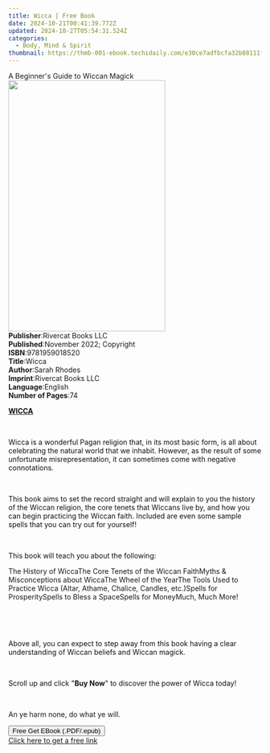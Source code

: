 ```yaml
---
title: Wicca | Free Book
date: 2024-10-21T00:41:39.772Z
updated: 2024-10-27T05:54:31.524Z
categories:
  - Body, Mind & Spirit
thumbnail: https://thmb-001-ebook.techidaily.com/e30ce7adfbcfa32b88111fda70482597904d2718b363a8fdf65cbee564a00d80.jpg
---
```

<main id="book-container">
  <div class="flex flex-col">
    <div class="book-brief flex-1 py-6 px-4 sm:p-6 md:py-10 md:px-8">
      <!-- brief-->
      <div class="book-brief-main">A Beginner's Guide to Wiccan Magick</div>
    </div>
    <div
      class="book-meta-info flex-1 grid gap-4 col-start-1 col-end-3 row-start-1 sm:mb-6 sm:grid-cols-4 lg:gap-6 lg:col-start-2 lg:row-end-6 lg:row-span-6 lg:mb-0"
    >
      <div
        class="book-meta-info-left place-content-center mt-4 p-4 text-sm leading-6 col-start-2 col-span-2 dark:text-slate-400"
      >
        <img
          class="w-full h-500 object-cover rounded-lg sm:h-255 sm:col-span-2 lg:col-span-full"
          src="https://img-001-ebook.techidaily.com/bb721ddc75e344a27abb191053b501298c7249dce0f1b1232bcdcc37a37a7b33.jpg"
          alt=""
          width="312"
          height="500"
        />
      </div>
      <div
        class="book-meta-info-right mt-2 col-start-1 row-start-2 col-span-3 self-center"
      >
        <!-- meta data  -->
        <div class="flex flex-col px-4 md:px-8">
          <div class="flex-1">
            <strong>Publisher</strong>:<span class="px-2"
              >Rivercat Books LLC</span
            >
          </div>
          <div class="flex-1">
            <strong>Published</strong>:<span class="px-2"
              >November 2022; Copyright</span
            >
          </div>
          <div class="flex-1">
            <strong>ISBN</strong>:<span class="px-2">9781959018520</span>
          </div>
          <div class="flex-1">
            <strong>Title</strong>:<span class="px-2">Wicca</span>
          </div>
          <div class="flex-1">
            <strong>Author</strong>:<span class="px-2">Sarah Rhodes</span>
          </div>
          <div class="flex-1">
            <strong>Imprint</strong>:<span class="px-2"
              >Rivercat Books LLC</span
            >
          </div>
          <div class="flex-1">
            <strong>Language</strong>:<span class="px-2">English</span>
          </div>
          <div class="flex-1">
            <strong>Number of Pages</strong>:<span class="px-2">74</span>
          </div>
        </div>
      </div>
    </div>
    <div class="book-description flex-1 py-6 px-4 sm:p-6 md:py-10 md:px-8">
      <div class="book-description-main">
        <div accordion-content="" id="description">
          <p>
            <strong style="color: rgb(15, 17, 17)"><u>WICCA</u></strong>
          </p>
          <p><br /></p>
          <p>
            <span style="color: rgb(15, 17, 17)"
              >Wicca is a wonderful Pagan religion that, in its most basic form,
              is all about celebrating the natural world that we inhabit.
              However, as the result of some unfortunate misrepresentation, it
              can sometimes come with negative connotations.</span
            >
          </p>
          <p><br /></p>
          <p>
            <span style="color: rgb(15, 17, 17)"
              >This book aims to set the record straight and will explain to you
              the history of the Wiccan religion, the core tenets that Wiccans
              live by, and how you can begin practicing the Wiccan faith.
              Included are even some sample spells that you can try out for
              yourself!</span
            >
          </p>
          <p><br /></p>
          <p>
            <span style="color: rgb(15, 17, 17)"
              >This book will teach you about the following:</span
            >
          </p>
          The History of WiccaThe Core Tenets of the Wiccan FaithMyths &amp;
          Misconceptions about WiccaThe Wheel of the YearThe Tools Used to
          Practice Wicca (Altar, Athame, Chalice, Candles, etc.)Spells for
          ProsperitySpells to Bless a SpaceSpells for MoneyMuch, Much More!
          <p><br /></p>
          <p><br /></p>
          <p>
            <span style="color: rgb(15, 17, 17)"
              >Above all, you can expect to step away from this book having a
              clear understanding of Wiccan beliefs and Wiccan magick.</span
            >
          </p>
          <p><br /></p>
          <p>
            <span style="color: rgb(15, 17, 17)">Scroll up and click "</span
            ><strong style="color: rgb(15, 17, 17)">Buy Now</strong
            ><span style="color: rgb(15, 17, 17)"
              >" to discover the power of Wicca today!</span
            >
          </p>
          <p><br /></p>
          <p>An ye harm none, do what ye will.</p>
        </div>
        <div class="accordion-fader"></div>
      </div>
    </div>
    <div class="book-excerpts flex-1 py-6 px-4 sm:p-6 md:py-10 md:px-8"></div>
    <div
      class="book-about-author flex-1 py-6 px-4 sm:p-6 md:py-10 md:px-8"
    ></div>
    <div class="book-free-get flex-1 py-6 px-4 sm:p-6 md:py-10 md:px-8">
      <button
        id="btn-free-get"
        class="bg-blue-500 hover:bg-blue-700 text-white font-bold py-2 px-4 rounded"
      >
        Free Get EBook (.PDF/.epub)
      </button>
      <div id="countdown-display" class="px-2 text-lg mt-2"></div>
      <a
        id="free-link"
        class="hidden bg-blue-500 hover:bg-blue-700 text-white font-bold py-2 px-4 rounded"
        href="https://www.ebooks.com/en-us/book/210711299/wicca/sarah-rhodes/"
        target="_blank"
        >Click here to get a free link</a
      >
    </div>
    <script>
      let countdownTime = 0;
      let countdownInterval = null;
      document
        .getElementById('btn-free-get')
        .addEventListener('click', startCountdown);
      function startCountdown() {
        countdownTime = new Date().getTime() + 60000 * 3;
        countdownInterval = setInterval(updateCountdown, 1000);
        document.getElementById('btn-free-get').disabled = true;
        document
          .getElementById('btn-free-get')
          .classList.add('bg-gray-500', 'cursor-not-allowed');
      }
      function updateCountdown() {
        let currentTime = new Date().getTime();
        let timeLeft = countdownTime - currentTime;
        let secondsLeft = Math.floor(timeLeft / 1000);
        document.getElementById('countdown-display').innerHTML =
          `Remaining time: ${secondsLeft} seconds.`;
        if (secondsLeft <= 0) {
          clearInterval(countdownInterval);
          document.getElementById('btn-free-get').classList.add('hidden');
          document.getElementById('free-link').classList.remove('hidden');
          document.getElementById('countdown-display').innerHTML = '';
        }
      }
    </script>
  </div>
</main>

<ins class="adsbygoogle"
      style="display:block"
      data-ad-client="ca-pub-7571918770474297"
      data-ad-slot="8358498916"
      data-ad-format="auto"
      data-full-width-responsive="true"></ins>
    